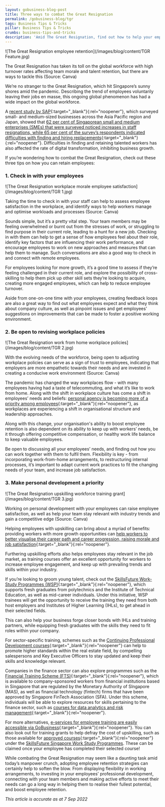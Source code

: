 ```yaml
---
layout: gobusiness-blog-post
title: Three ways to combat the Great Resignation
permalink: /gobusiness-blog/tgr
tags: Business Tips & Tricks
pillar: Business Tips & Tricks
crumbs: business-tips-and-tricks
description: 'Amid The Great Resignation, find out how to help your employees feel valued and increase employee retention.' 
---
```


![The Great Resignation employee retention](/images/blog/content/TGR Feature.jpg)
<figcaption>The Great Resignation has taken its toll on the global workforce with high turnover rates affecting team morale and talent retention, but there are ways to tackle this (Source: Canva)</figcaption>

We’re no stranger to the Great Resignation, which hit Singapore’s sunny shores amid the pandemic. Describing the trend of employees voluntarily leaving their jobs en masse, this ongoing global phenomenon has had a wide impact on the global workforce. 

A [recent study by SAP](https://news.sap.com/sea/2022/04/the-great-resignation-hits-91-of-asia-pacific-japan-smes-digital-transformation-plans/){:target="_blank"}{:rel="noopener"}, which surveyed small- and medium-sized businesses across the Asia Pacific region and Japan, showed that [62 per cent of Singaporean small and medium enterprises (SMEs) that were surveyed noticed increases in staff resignations, while 65 per cent of the survey’s respondents indicated difficulties with finding and hiring replacements](https://www.humanresourcesonline.net/the-great-resignation-how-the-global-phenomenon-is-hitting-singapore-s-smes-hard){:target="_blank"}{:rel="noopener"}. Difficulties in finding and retaining talented workers has also affected the rate of digital transformation, inhibiting business growth. 

If you’re wondering how to combat the Great Resignation, check out these three tips on how you can retain employees:

### 1. Check in with your employees 

![The Great Resignation workplace morale employee satisfaction](/images/blog/content/TGR 1.jpg)
<figcaption>Taking the time to check in with your staff can help to assess employee satisfaction in the workplace, and identify ways to help workers manage and optimise workloads and processes (Source: Canva)</figcaption>

Sounds simple, but it’s a pretty vital step. Your team members may be feeling overwhelmed or burnt out from the stresses of work, or struggling to find purpose in their current role, leading to a hunt for a new job. Checking in with them can help to get a sense of how employees feel about their role, identify key factors that are influencing their work performance, and encourage employees to work on new approaches and measures that can help them to manage. Such conversations are also a good way to check in and connect with remote employees. 


For employees looking for more growth, it’s a good time to assess if they’re feeling challenged in their current role, and explore the possibility of cross-skilling to help them pick up other skill sets they’re looking to acquire, creating more engaged employees, which can help to reduce employee turnover. 

Aside from one-on-one time with your employees, creating feedback loops are also a great way to find out what employees expect and what they think about company culture, as well as pinpoint issues and get employees’ suggestions on improvements that can be made to foster a positive working environment.

### 2. Be open to revising workplace policies 

![The Great Resignation work from home workplace policies](/images/blog/content/TGR 2.jpg)
<figcaption>With the evolving needs of the workforce, being open to adjusting workplace policies can serve as a sign of trust to employees, indicating that employers are more empathetic towards their needs and are invested in creating a conducive work environment (Source: Canva)</figcaption>

The pandemic has changed the way workplaces flow - with many employees having had a taste of telecommuting, and what it’s like to work from home. Along with the shift in workplace culture has come a shift in employees’ needs and beliefs: [personal agency is becoming more of a priority among employees](https://www.forbes.com/sites/benjaminlaker/2022/03/27/is-the-great-resignation-the-most-challenging-time-for-employers-in-history/?sh=40b2c84a41a9){:target="_blank"}{:rel="noopener"}, as workplaces are experiencing a shift in organisational structure and leadership approaches. 

Along with this change, your organisation's ability to boost employee retention is also dependent on its ability to keep up with workers’ needs, be it through offering competitive compensation, or healthy work life balance to keep valuable employees. 

Be open to discussing all your employees’ needs, and finding out how you can work together with them to fulfil them. Flexibility is key - from incorporating work-from-home arrangements, to restructuring internal processes, it’s important to adapt current work practices to fit the changing needs of your team, and increase job satisfaction. 

### 3. Make personal development a priority

![The Great Resignation upskilling workforce training grant](/images/blog/content/TGR 3.jpg)
<figcaption>Working on personal development with your employees can raise employee satisfaction, as well as help your team stay relevant with industry trends and gain a competitive edge (Source: Canva)</figcaption>

Helping employees with upskilling can bring about a myriad of benefits: providing workers with more growth opportunities can [help workers to better visualise their career path and career progression, raising morale and job satisfaction](https://www.itagroup.com/insights/how-upskilling-your-workforce-benefits-your-organization){:target="_blank"}{:rel="noopener"}. 

Furthering upskilling efforts also helps employees stay relevant in the job market, as training courses offer an excellent opportunity for workers to increase employee engagement, and keep up with prevailing trends and skills within your industry. 

If you’re looking to groom young talent, check out the [SkillsFuture Work-Study Programmes (WSP)](https://skillsfuture.gobusiness.gov.sg/support-and-programmes/skillsfuture-work-study-programmes){:target="_blank"}{:rel="noopener"}, which supports fresh graduates from polytechnics and the Institute of Technical Education, as well as mid-career individuals. Under this initiative, WSP trainees will get the opportunity to receive the training they need from both host employers and Institutes of Higher Learning (IHLs), to get ahead in their selected fields. 

This can also help your business forge closer bonds with IHLs and training partners, while equipping fresh graduates with the skills they need to fit roles within your company. 

For sector-specific training, schemes such as the [Continuing Professional Development courses](https://www.cea.gov.sg/cpd){:target="_blank"}{:rel="noopener"} can help to promote higher standards within the real estate field, by compelling salespersons and Key Executive Officers to stay updated and keep their skills and knowledge relevant. 

Companies in the finance sector can also explore programmes such as the [Financial Training Scheme (FTS)](https://www.ibf.org.sg/home/for-individuals/skills-and-jobs-development/training-support/IBF-FTS){:target="_blank"}{:rel="noopener"}, which is available to company-sponsored workers from financial institutions based in Singapore that are regulated by the Monetary Authority of SIngapore (MAS), as well as financial technology (fintech) firms that have been approved by Singapore FinTech Association (SFA). Under this scheme, individuals will be able to explore resources for skills pertaining to the finance sector, such as [courses for data analytics and risk management](https://www.ibf.org.sg/home/for-individuals/skills-and-jobs-development/upskill/programme-finder?search=FTS){:target="_blank"}{:rel="noopener"}. 

For more alternatives, [e-services for employee training are easily accessible via GoBusiness](/e-services/training-your-employees/?src=gobiz_blog){:target="_blank"}{:rel="noopener"}. You can also look out for training grants to help defray the cost of upskilling, such as those available for [approved courses](https://programmes.enterprisejobskills.gov.sg/WorkStudyEmployerProgrammes/Programme_Summary.aspx){:target="_blank"}{:rel="noopener"} under the [SkillsFuture Singapore Work Study Programmes](https://skillsfuture.gobusiness.gov.sg/support-and-programmes/skillsfuture-work-study-programmes). These can be claimed once your employee has completed their selected course! 

While combating the Great Resignation may seem like a daunting task amid today’s manpower crunch, adopting employee retention strategies can certainly help to soften the blow. From displaying flexibility in working arrangements, to investing in your employees’ professional development, connecting with your team members and making active efforts to meet their needs can go a long way in helping them to realise their fullest potential, and boost employee retention.

<em>This article is accurate as at 7 Sep 2022</em>

